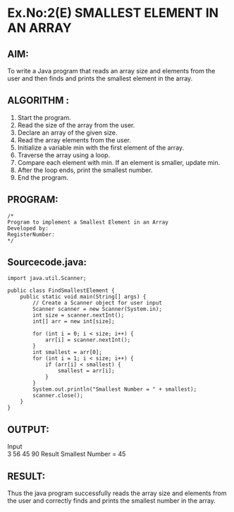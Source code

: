 # Ex.No:2(E)  SMALLEST ELEMENT IN AN ARRAY

## AIM:
To write a Java program that reads an array size and elements from the user and then finds and prints the smallest element in the array.
## ALGORITHM :
1.	Start the program.
2.	Read the size of the array from the user.
3.	Declare an array of the given size.
4.	Read the array elements from the user.
5.	Initialize a variable min with the first element of the array.
6.	Traverse the array using a loop.
7.	Compare each element with min. If an element is smaller, update min.
8.	After the loop ends, print the smallest number.
9.	End the program.
	

## PROGRAM:
 ```
/*
Program to implement a Smallest Element in an Array
Developed by: 
RegisterNumber:  
*/
```

## Sourcecode.java:
```
import java.util.Scanner;

public class FindSmallestElement {
    public static void main(String[] args) {
        // Create a Scanner object for user input
        Scanner scanner = new Scanner(System.in);
        int size = scanner.nextInt();
        int[] arr = new int[size];
       
        for (int i = 0; i < size; i++) {
            arr[i] = scanner.nextInt();
        }
        int smallest = arr[0]; 
        for (int i = 1; i < size; i++) {
            if (arr[i] < smallest) {
                smallest = arr[i]; 
            }
        }
        System.out.println("Smallest Number = " + smallest);
        scanner.close();
    }
}
```








## OUTPUT:
Input	
3
56
45
90
Result
Smallest Number = 45



## RESULT:
Thus the java program successfully reads the array size and elements from the user and correctly finds and prints the smallest number in the array.




